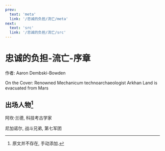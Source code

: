 ```yaml
---
prev:
  text: 'meta'
  link: '/忠诚的负担/流亡/meta'
next:
  text: 'src'
  link: '/忠诚的负担/流亡/src'
---
```


# 忠诚的负担-流亡-序章

作者: Aaron Dembski-Bowden

On the Cover: Renowned Mechanicum technoarchaeologist Arkhan Land is evacuated from Mars

## 出场人物[^1]

阿坎·兰德, 科技考古学家

尼加诺尔, 战斗兄弟, 第七军团

[^1]: 原文并不存在, 手动添加.
